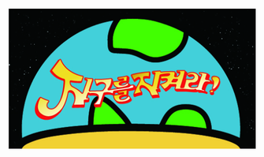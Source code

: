 ![Video Thumbnali](https://github.com/GyuYeongLee92/STGP/blob/main/%EC%9D%B4%EB%AF%B8%EC%A7%80%EC%8D%B8%EB%84%A4%EC%9D%BC.jpg)
